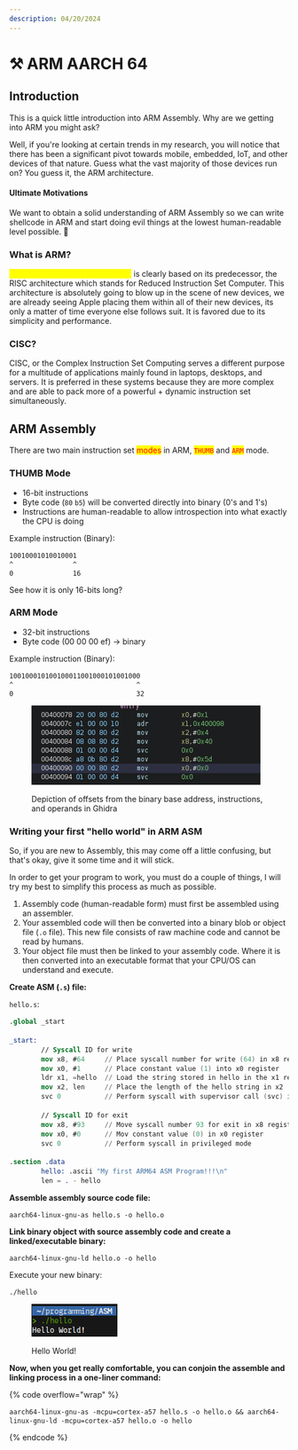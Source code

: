 ```yaml
---
description: 04/20/2024
---
```


# ⚒️ ARM AARCH 64

## Introduction

This is a quick little introduction into ARM Assembly. Why are we getting into ARM you might ask?

Well, if you're looking at certain trends in my research, you will notice that there has been a significant pivot towards mobile, embedded, IoT, and other devices of that nature. Guess what the vast majority of those devices run on? You guess it, the ARM architecture.

#### Ultimate Motivations

We want to obtain a solid understanding of ARM Assembly so we can write shellcode in ARM and start doing evil things at the lowest human-readable level possible. :imp:

### What is ARM?

<mark style="color:yellow;">ARM, or Advanced RISC Machine</mark> is clearly based on its predecessor, the RISC architecture which stands for Reduced Instruction Set Computer. This architecture is absolutely going to blow up in the scene of new devices, we are already seeing Apple placing them within all of their new devices, its only a matter of time everyone else follows suit. It is favored due to its simplicity and performance.

### CISC?

CISC, or the Complex Instruction Set Computing serves a different purpose for a multitude of applications mainly found in laptops, desktops, and servers. It is preferred in these systems because they are more complex and are able to pack more of a powerful + dynamic instruction set simultaneously.&#x20;

## ARM Assembly

There are two main instruction set <mark style="color:red;">modes</mark> in ARM, <mark style="color:red;">`THUMB`</mark> and <mark style="color:red;">`ARM`</mark> mode.

### THUMB Mode

* 16-bit instructions
* Byte code (`80` `b5`) will be converted directly into binary (0's and 1's)
* Instructions are human-readable to allow introspection into what exactly the CPU is doing

Example instruction (Binary):&#x20;

```
10010001010010001
^               ^
0               16
```

See how it is only 16-bits long?

### ARM Mode

* 32-bit instructions
* Byte code (00 00 00 ef) -> binary

Example instruction (Binary):

```
100100010100100011001000101001000
^                               ^
0                               32
```

<figure><img src="../../../.gitbook/assets/image (199).png" alt=""><figcaption><p>Depiction of offsets from the binary base address, instructions, and operands in Ghidra</p></figcaption></figure>

### Writing your first "hello world" in ARM ASM

So, if you are new to Assembly, this may come off a little confusing, but that's okay, give it some time and it will stick.

In order to get your program to work, you must do a couple of things, I will try my best to simplify this process as much as possible.

1. Assembly code (human-readable form) must first be assembled using an assembler.
2. Your assembled code will then be converted into a binary blob or object file (`.o` file). This new file consists of raw machine code and cannot be read by humans.
3. Your object file must then be linked to your assembly code. Where it is then converted into an executable format that your CPU/OS can understand and execute.

**Create ASM (`.s`) file:**

`hello.s`:

```nasm
.global _start

_start: 
        // Syscall ID for write
        mov x8, #64     // Place syscall number for write (64) in x8 register 
        mov x0, #1      // Place constant value (1) into x0 register
        ldr x1, =hello  // Load the string stored in hello in the x1 register
        mov x2, len     // Place the length of the hello string in x2 
        svc 0           // Perform syscall with supervisor call (svc) instr.

        // Syscall ID for exit
        mov x8, #93     // Move syscall number 93 for exit in x8 register
        mov x0, #0      // Mov constant value (0) in x0 register
        svc 0           // Perform syscall in privileged mode

.section .data
        hello: .ascii "My first ARM64 ASM Program!!!\n"
        len = . - hello


```

**Assemble assembly source code file:**

```
aarch64-linux-gnu-as hello.s -o hello.o
```

**Link binary object with source assembly code and create a linked/executable binary:**&#x20;

```
aarch64-linux-gnu-ld hello.o -o hello
```

Execute your new binary:

```
./hello
```

<figure><img src="../../../.gitbook/assets/image (200).png" alt=""><figcaption><p>Hello World!</p></figcaption></figure>

**Now, when you get really comfortable, you can conjoin the assemble and linking process in a one-liner command:**

{% code overflow="wrap" %}
```
aarch64-linux-gnu-as -mcpu=cortex-a57 hello.s -o hello.o && aarch64-linux-gnu-ld -mcpu=cortex-a57 hello.o -o hello
```
{% endcode %}
